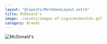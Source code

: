 ```yaml
---
layout: "@layouts/MarkdownLayout.astro"
title: McDonald's
image: ./assets/images-of-signs/mcdonalds.gif
category: Brands
---
```


![McDonald's](@signs/mcdonalds.gif)

